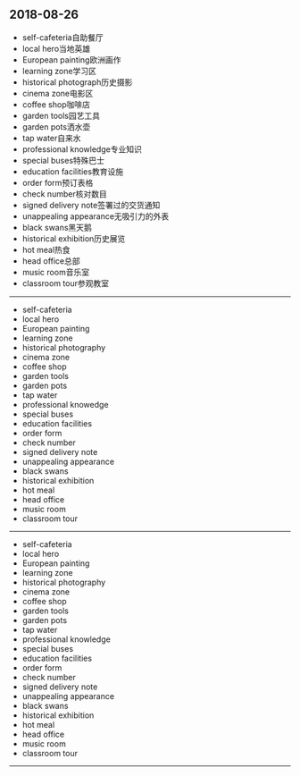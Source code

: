2018-08-26
---
- self-cafeteria自助餐厅
- local hero当地英雄
- European painting欧洲画作
- learning zone学习区
- historical photograph历史摄影
- cinema zone电影区
- coffee shop咖啡店
- garden tools园艺工具
- garden pots洒水壶
- tap water自来水
- professional knowledge专业知识
- special buses特殊巴士
- education facilities教育设施
- order form预订表格
- check number核对数目
- signed delivery note签署过的交货通知
- unappealing appearance无吸引力的外表
- black swans黑天鹅
- historical exhibition历史展览
- hot meal热食
- head office总部
- music room音乐室
- classroom tour参观教室
---
- self-cafeteria 
- local hero 
- European painting 
- learning zone 
- historical photography 
- cinema zone 
- coffee shop 
- garden tools 
- garden pots 
- tap water 
- professional knowedge 
- special buses 
- education facilities 
- order form 
- check number 
- signed delivery note 
- unappealing appearance 
- black swans 
- historical exhibition 
- hot meal 
- head office 
- music room 
- classroom tour 
---
- self-cafeteria
- local hero 
- European painting 
- learning zone 
- historical photography 
- cinema zone 
- coffee shop
- garden tools 
- garden pots
- tap water 
- professional knowledge 
- special buses 
- education facilities 
- order form 
- check number 
- signed delivery note 
- unappealing appearance 
- black swans
- historical exhibition 
- hot meal 
- head office 
- music room 
- classroom tour 
---